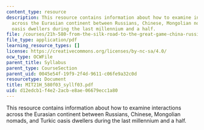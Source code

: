 ```yaml
---
content_type: resource
description: This resource contains information about how to examine interactions
  across the Eurasian continent between Russians, Chinese, Mongolian nomads, and Turkic
  oasis dwellers during the last millennium and a half.
file: /courses/21h-580-from-the-silk-road-to-the-great-game-china-russia-and-central-eurasia-fall-2003/d12edcb1f4e22acbe8ae06679ecc1a80_MIT21H_580f03_syllf03.pdf
file_type: application/pdf
learning_resource_types: []
license: https://creativecommons.org/licenses/by-nc-sa/4.0/
ocw_type: OCWFile
parent_title: Syllabus
parent_type: CourseSection
parent_uid: 0045e54f-19f9-2f4d-9611-c06fe9a32c0d
resourcetype: Document
title: MIT21H_580f03_syllf03.pdf
uid: d12edcb1-f4e2-2acb-e8ae-06679ecc1a80
---
```

This resource contains information about how to examine interactions across the Eurasian continent between Russians, Chinese, Mongolian nomads, and Turkic oasis dwellers during the last millennium and a half.